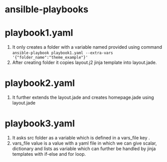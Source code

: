 # ansilble-playbooks

# playbook1.yaml
  1. It only creates a folder with a variable named provided using command
    ```
    ansible-playbook playbook1.yaml --extra-vars '{"folder_name":"theme_example"}'
    ```
  1. After creating folder it copies layout.j2 jinja template into layout.jade.

# playbook2.yaml
  1. It further extends the layout.jade and creates homepage.jade using layout.jade

# playbook3.yaml
  1. It asks src folder as a variable which is defined in a vars_file key .
  1. vars_file value is a value with a yaml file in which we can give scalar, dictionary and lists as variable which can further be handled by jinja templates with if-else and for loop.